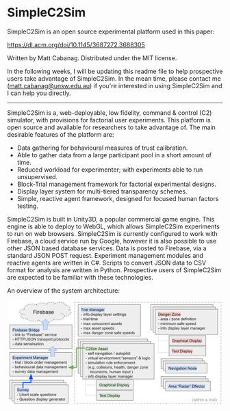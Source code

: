 # SimpleC2Sim

SimpleC2Sim is an open source experimental platform used in this paper:

https://dl.acm.org/doi/10.1145/3687272.3688305 

Written by Matt Cabanag.
Distributed under the MIT license.

In the following weeks, I will be updating this readme file to help prospective users take advantage of SimpleC2Sim. In the mean time, please contact me (matt.cabanag@unsw.edu.au) if you're interested in using SimpleC2Sim and I can help you directly.

----

SimpleC2Sim is a, web-deployable, low fidelity, command \& control (C2) simulator, with provisions for factorial user experiments. This platform is open source and available for researchers to take advantage of. The main desirable features of the platform are:

* Data gathering for behavioural measures of trust calibration.
* Able to gather data from a large participant pool in a short amount of time.
* Reduced workload for experimenter; with experiments able to run unsupervised.
* Block-Trial management framework for factorial experimental designs.
* Display layer system for multi-tiered transparency schemes.
* Simple, reactive agent framework, designed for focused human factors testing.

SimpleC2Sim is built in Unity3D, a popular commercial game engine. This engine is able to deploy to WebGL, which allows SimpleC2Sim experiments to run on web browsers. SimpleC2Sim is currently configured to work with Firebase, a cloud service run by Google, however it is also possible to use other JSON based database services. Data is posted to Firebase, via a standard JSON POST request. Experiment management modules and reactive agents are written in C\#. Scripts to convert JSON data to CSV format for analysis are written in Python. Prospective users of SimpleC2Sim are expected to be familiar with these technologies. 

An overview of the system architecture:

![System architecture of SimpleC2Sim](./readme/C2Sim_Architecture.PNG)
